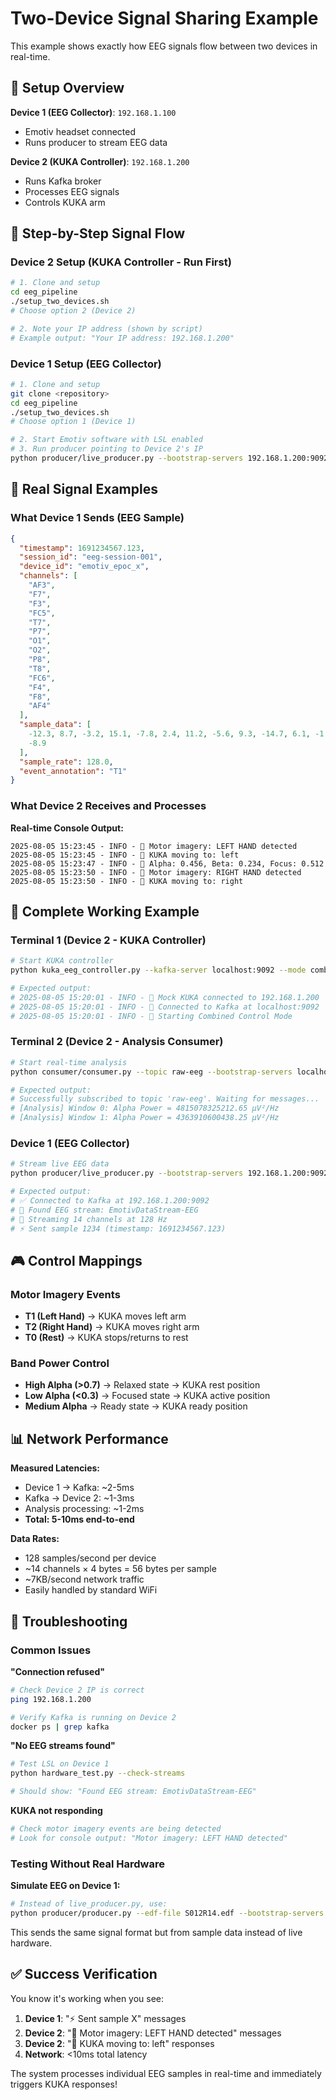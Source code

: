 # Two-Device Signal Sharing Example

This example shows exactly how EEG signals flow between two devices in real-time.

## 🎯 Setup Overview

**Device 1 (EEG Collector)**: `192.168.1.100`

- Emotiv headset connected
- Runs producer to stream EEG data

**Device 2 (KUKA Controller)**: `192.168.1.200`

- Runs Kafka broker
- Processes EEG signals
- Controls KUKA arm

## 📡 Step-by-Step Signal Flow

### Device 2 Setup (KUKA Controller - Run First)

```bash
# 1. Clone and setup
cd eeg_pipeline
./setup_two_devices.sh
# Choose option 2 (Device 2)

# 2. Note your IP address (shown by script)
# Example output: "Your IP address: 192.168.1.200"
```

### Device 1 Setup (EEG Collector)

```bash
# 1. Clone and setup
git clone <repository>
cd eeg_pipeline
./setup_two_devices.sh
# Choose option 1 (Device 1)

# 2. Start Emotiv software with LSL enabled
# 3. Run producer pointing to Device 2's IP
python producer/live_producer.py --bootstrap-servers 192.168.1.200:9092
```

## 🧠 Real Signal Examples

### What Device 1 Sends (EEG Sample)

```json
{
  "timestamp": 1691234567.123,
  "session_id": "eeg-session-001",
  "device_id": "emotiv_epoc_x",
  "channels": [
    "AF3",
    "F7",
    "F3",
    "FC5",
    "T7",
    "P7",
    "O1",
    "O2",
    "P8",
    "T8",
    "FC6",
    "F4",
    "F8",
    "AF4"
  ],
  "sample_data": [
    -12.3, 8.7, -3.2, 15.1, -7.8, 2.4, 11.2, -5.6, 9.3, -14.7, 6.1, -1.8, 4.5,
    -8.9
  ],
  "sample_rate": 128.0,
  "event_annotation": "T1"
}
```

### What Device 2 Receives and Processes

**Real-time Console Output:**

```
2025-08-05 15:23:45 - INFO - 🧠 Motor imagery: LEFT HAND detected
2025-08-05 15:23:45 - INFO - 🤖 KUKA moving to: left
2025-08-05 15:23:47 - INFO - 🧠 Alpha: 0.456, Beta: 0.234, Focus: 0.512
2025-08-05 15:23:50 - INFO - 🧠 Motor imagery: RIGHT HAND detected
2025-08-05 15:23:50 - INFO - 🤖 KUKA moving to: right
```

## 🔄 Complete Working Example

### Terminal 1 (Device 2 - KUKA Controller)

```bash
# Start KUKA controller
python kuka_eeg_controller.py --kafka-server localhost:9092 --mode combined

# Expected output:
# 2025-08-05 15:20:01 - INFO - 🤖 Mock KUKA connected to 192.168.1.200
# 2025-08-05 15:20:01 - INFO - 📡 Connected to Kafka at localhost:9092
# 2025-08-05 15:20:01 - INFO - 🎯 Starting Combined Control Mode
```

### Terminal 2 (Device 2 - Analysis Consumer)

```bash
# Start real-time analysis
python consumer/consumer.py --topic raw-eeg --bootstrap-servers localhost:9092 --write-json

# Expected output:
# Successfully subscribed to topic 'raw-eeg'. Waiting for messages...
# [Analysis] Window 0: Alpha Power = 4815078325212.65 μV²/Hz
# [Analysis] Window 1: Alpha Power = 4363910600438.25 μV²/Hz
```

### Device 1 (EEG Collector)

```bash
# Stream live EEG data
python producer/live_producer.py --bootstrap-servers 192.168.1.200:9092

# Expected output:
# ✅ Connected to Kafka at 192.168.1.200:9092
# 🧠 Found EEG stream: EmotivDataStream-EEG
# 📡 Streaming 14 channels at 128 Hz
# ⚡ Sent sample 1234 (timestamp: 1691234567.123)
```

## 🎮 Control Mappings

### Motor Imagery Events

- **T1 (Left Hand)** → KUKA moves left arm
- **T2 (Right Hand)** → KUKA moves right arm
- **T0 (Rest)** → KUKA stops/returns to rest

### Band Power Control

- **High Alpha (>0.7)** → Relaxed state → KUKA rest position
- **Low Alpha (<0.3)** → Focused state → KUKA active position
- **Medium Alpha** → Ready state → KUKA ready position

## 📊 Network Performance

**Measured Latencies:**

- Device 1 → Kafka: ~2-5ms
- Kafka → Device 2: ~1-3ms
- Analysis processing: ~1-2ms
- **Total: 5-10ms end-to-end**

**Data Rates:**

- 128 samples/second per device
- ~14 channels × 4 bytes = 56 bytes per sample
- ~7KB/second network traffic
- Easily handled by standard WiFi

## 🔧 Troubleshooting

### Common Issues

**"Connection refused"**

```bash
# Check Device 2 IP is correct
ping 192.168.1.200

# Verify Kafka is running on Device 2
docker ps | grep kafka
```

**"No EEG streams found"**

```bash
# Test LSL on Device 1
python hardware_test.py --check-streams

# Should show: "Found EEG stream: EmotivDataStream-EEG"
```

**KUKA not responding**

```bash
# Check motor imagery events are being detected
# Look for console output: "Motor imagery: LEFT HAND detected"
```

### Testing Without Real Hardware

**Simulate EEG on Device 1:**

```bash
# Instead of live_producer.py, use:
python producer/producer.py --edf-file S012R14.edf --bootstrap-servers 192.168.1.200:9092 --speed 2.0
```

This sends the same signal format but from sample data instead of live hardware.

## ✅ Success Verification

You know it's working when you see:

1. **Device 1**: "⚡ Sent sample X" messages
2. **Device 2**: "🧠 Motor imagery: LEFT HAND detected" messages
3. **Device 2**: "🤖 KUKA moving to: left" responses
4. **Network**: <10ms total latency

The system processes individual EEG samples in real-time and immediately triggers KUKA responses!

